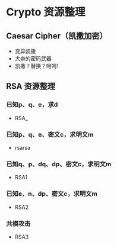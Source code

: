 # Crypto 资源整理

## Caesar Cipher（凯撒加密）
- 变异凯撒
- 大帝的密码武器
- 凯撒？替换？呵呵!

## RSA 资源整理
### 已知p、q、e，求d
- RSA_

### 已知p、q、e、密文c，求明文m
- rsarsa

### 已知q、p、dq、dp、密文c，求明文m
- RSA1

### 已知e、n、dp、密文c，求明文m
- RSA2

### 共模攻击
- RSA3
